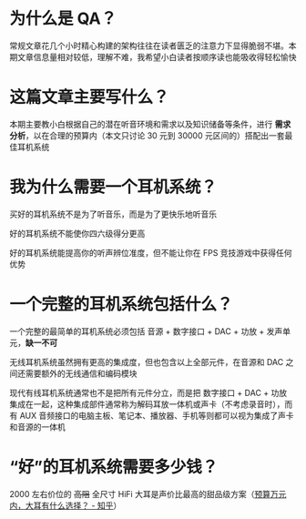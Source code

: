 # 为什么是 QA？

常规文章花几个小时精心构建的架构往往在读者匮乏的注意力下显得脆弱不堪。本期文章信息量相对较低，理解不难，我希望小白读者按顺序读也能吸收得轻松愉快

# 这篇文章主要写什么？

本期主要教小白根据自己的潜在听音环境和需求以及知识储备等条件，进行 **需求分析**，以在合理的预算内（本文只讨论 30 元到 30000 元区间的）搭配出一套最佳耳机系统

# 我为什么需要一个耳机系统？

买好的耳机系统不是为了听音乐，而是为了更快乐地听音乐

好的耳机系统不能使你四六级得分更高

好的耳机系统能提高你的听声辨位准度，但不能让你在 FPS 竞技游戏中获得任何优势

# 一个完整的耳机系统包括什么？

一个完整的最简单的耳机系统必须包括 音源 + 数字接口 + DAC + 功放 + 发声单元，**缺一不可**

无线耳机系统虽然拥有更高的集成度，但也包含以上全部元件，在音源和 DAC 之间还需要额外的无线通信和编码模块

现代有线耳机系统通常也不是把所有元件分立，而是把 数字接口 + DAC + 功放 集成在一起，这种集成部件通常称为解码耳放一体机或声卡（不考虑录音时），而有 AUX 音频接口的电脑主板、笔记本、播放器、手机等则都可以视为集成了声卡和音源的一体机

# “好”的耳机系统需要多少钱？

2000 左右价位的 ~~高阻~~ 全尺寸 HiFi 大耳是声价比最高的甜品级方案（[预算万元内，大耳有什么选择？ - 知乎](https://www.zhihu.com/question/395552415/answer/1231202890)）
